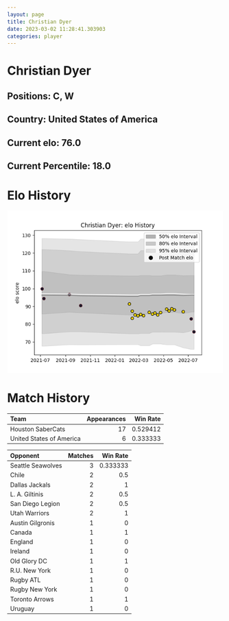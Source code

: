 ```yaml
---  
layout: page  
title: Christian Dyer  
date: 2023-03-02 11:28:41.303903  
categories: player  
---
```

# Christian Dyer

## Positions: C, W

## Country: United States of America

## Current elo: 76.0

## Current Percentile: 18.0

# Elo History


![elo history](history_ChristianDyer.png)
# Match History


| Team                     |   Appearances |   Win Rate |
|:-------------------------|--------------:|-----------:|
| Houston SaberCats        |            17 |   0.529412 |
| United States of America |             6 |   0.333333 |

| Opponent          |   Matches |   Win Rate |
|:------------------|----------:|-----------:|
| Seattle Seawolves |         3 |   0.333333 |
| Chile             |         2 |   0.5      |
| Dallas Jackals    |         2 |   1        |
| L. A. Giltinis    |         2 |   0.5      |
| San Diego Legion  |         2 |   0.5      |
| Utah Warriors     |         2 |   1        |
| Austin Gilgronis  |         1 |   0        |
| Canada            |         1 |   1        |
| England           |         1 |   0        |
| Ireland           |         1 |   0        |
| Old Glory DC      |         1 |   1        |
| R.U. New York     |         1 |   0        |
| Rugby ATL         |         1 |   0        |
| Rugby New York    |         1 |   0        |
| Toronto Arrows    |         1 |   1        |
| Uruguay           |         1 |   0        |